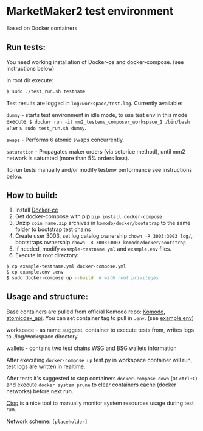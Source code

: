 # MarketMaker2 test environment

Based on Docker containers

## Run tests:

You need working installation of Docker-ce and docker-compose. (see instructions below)

In root dir execute:
```bash
$ sudo ./test_run.sh testname
```
Test results are logged in `log/workspace/test.log`. Currently available:

```dummy``` - starts test environment in idle mode,
to use test env in this mode execute: `$ docker run -it mm2_testenv_composer_workspace_1 /bin/bash`
after `$ sudo test_run.sh dummy`.
 
```swaps``` - Performs 6 atomic swaps concurrently.

```saturation``` - Propagates maker orders (via setprice method),
 until mm2 network is saturated (more than 5% orders loss).
 
 To run tests manually and/or modify testenv performance see instructions below.

## How to build:

1. Install [Docker-ce](https://docs.docker.com/install/linux/docker-ce/ubuntu/#install-docker-engine---community-1)
2. Get docker-compose with pip
```pip install docker-compose```
3. Unzip `coin_name.zip` archives in `komodo/docker/bootstrap` to the same folder to bootstrap test chains
4. Create user 3003, set log catalog ownership
```chown -R 3003:3003 log/```, bootstraps ownership ```chown -R 3003:3003 komodo/docker/bootstrap```
5. If needed, modify `example-testname.yml` and `example.env` files.
6. Execute in root directory:
```bash
$ cp example-testname.yml docker-compose.yml
$ cp example.env .env
$ sudo docker-compose up --build  # with root privileges
```

## Usage and structure:

Base containers are pulled from official Komodo repo: [Komodo](https://hub.docker.com/r/komodoofficial/komodo),
 [atomicdex_api](https://hub.docker.com/r/komodoofficial/atomicdexapi/). You can set container tag to pull in `.env`.
 (see [example.env](https://github.com/SirSevenG/mm2_testenv_composer/blob/master/example.env))

workspace - as name suggest, container to execute tests from, writes logs to ./log/workspace directory

wallets - contains two test chains WSG and BSG wallets information

After executing ```docker-compose up``` test.py in workspace container will run, test logs are written in realtime.
 
After tests it's suggested to stop containers ```docker-compose down``` (or ```ctrl+C```) and execute
 ```docker system prune``` to clear containers cache (docker networks) before next run.

[Ctop](https://github.com/bcicen/ctop) is a nice tool to manually monitor system resources usage during test run.

Network scheme: ```[placeholder]```

